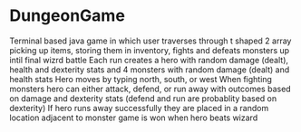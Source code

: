 # DungeonGame
Terminal based java game in which user traverses through t shaped 2 array picking up items, storing them in inventory, fights and defeats monsters up intil final wizrd battle
Each run creates a hero with random damage (dealt), health and dexterity stats and 4 monsters with random damage (dealt) and health stats
Hero moves by typing north, south, or west
When fighting monsters hero can either attack, defend, or run away with outcomes based on damage and dexterity stats (defend and run are probablity based on dexterity)
If hero runs away successfully they are placed in a random location adjacent to monster
game is won when hero beats wizard
